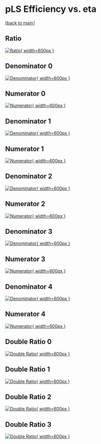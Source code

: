 # pLS Efficiency vs. eta

[[back to main](./)]



## Ratio

[![Ratio](../mtv/var/pLS_vtr_211_1_eff_eta.png){ width=600px }](../mtv/var/pLS_vtr_211_1_eff_eta.pdf)

## Denominator 0

[![Denominator](../mtv/den/pLS_vtr_211_1_eff_eta_den0.png){ width=600px }](../mtv/den/pLS_vtr_211_1_eff_eta_den0.pdf)

## Numerator 0

[![Numerator](../mtv/num/pLS_vtr_211_1_eff_eta_num0.png){ width=600px }](../mtv/num/pLS_vtr_211_1_eff_eta_num0.pdf)

## Denominator 1

[![Denominator](../mtv/den/pLS_vtr_211_1_eff_eta_den1.png){ width=600px }](../mtv/den/pLS_vtr_211_1_eff_eta_den1.pdf)

## Numerator 1

[![Numerator](../mtv/num/pLS_vtr_211_1_eff_eta_num1.png){ width=600px }](../mtv/num/pLS_vtr_211_1_eff_eta_num1.pdf)

## Denominator 2

[![Denominator](../mtv/den/pLS_vtr_211_1_eff_eta_den2.png){ width=600px }](../mtv/den/pLS_vtr_211_1_eff_eta_den2.pdf)

## Numerator 2

[![Numerator](../mtv/num/pLS_vtr_211_1_eff_eta_num2.png){ width=600px }](../mtv/num/pLS_vtr_211_1_eff_eta_num2.pdf)

## Denominator 3

[![Denominator](../mtv/den/pLS_vtr_211_1_eff_eta_den3.png){ width=600px }](../mtv/den/pLS_vtr_211_1_eff_eta_den3.pdf)

## Numerator 3

[![Numerator](../mtv/num/pLS_vtr_211_1_eff_eta_num3.png){ width=600px }](../mtv/num/pLS_vtr_211_1_eff_eta_num3.pdf)

## Denominator 4

[![Denominator](../mtv/den/pLS_vtr_211_1_eff_eta_den4.png){ width=600px }](../mtv/den/pLS_vtr_211_1_eff_eta_den4.pdf)

## Numerator 4

[![Numerator](../mtv/num/pLS_vtr_211_1_eff_eta_num4.png){ width=600px }](../mtv/num/pLS_vtr_211_1_eff_eta_num4.pdf)

## Double Ratio 0

[![Double Ratio](../mtv/ratio/pLS_vtr_211_1_eff_eta_ratio0.png){ width=600px }](../mtv/ratio/pLS_vtr_211_1_eff_eta_ratio0.pdf)

## Double Ratio 1

[![Double Ratio](../mtv/ratio/pLS_vtr_211_1_eff_eta_ratio1.png){ width=600px }](../mtv/ratio/pLS_vtr_211_1_eff_eta_ratio1.pdf)

## Double Ratio 2

[![Double Ratio](../mtv/ratio/pLS_vtr_211_1_eff_eta_ratio2.png){ width=600px }](../mtv/ratio/pLS_vtr_211_1_eff_eta_ratio2.pdf)

## Double Ratio 3

[![Double Ratio](../mtv/ratio/pLS_vtr_211_1_eff_eta_ratio3.png){ width=600px }](../mtv/ratio/pLS_vtr_211_1_eff_eta_ratio3.pdf)

